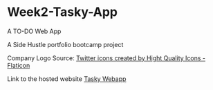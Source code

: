 # Week2-Tasky-App
A TO-DO Web App

A Side Hustle portfolio bootcamp project


Company Logo Source: <a href="https://www.flaticon.com/free-icons/twitter" title="twitter icons">Twitter icons created by Hight Quality Icons - Flaticon</a>


Link to the hosted website [Tasky Webapp](https://tasky-webapp.netlify.app/)
